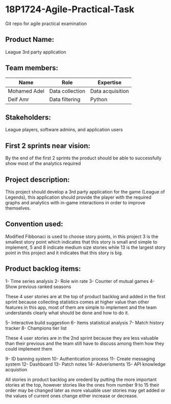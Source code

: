 # 18P1724-Agile-Practical-Task
Git repo for agile practical examination

## Product Name: 
League 3rd party application

## Team members:
| Name          |       Role       | Expertise        |
| ------------- | -------------    | -------------    |
| Mohamed Adel  | Data collection  | Data acquisition |
| Deif Amr      | Data filtering   | Python           |

## Stakeholders: 
League players, software admins, and application users

## First 2 sprints near vision:
By the end of the first 2 sprints the product should be able to successfully show most of the analytics required

## Project description:
This project should develop a 3rd party application for the game (League of Legends), this application should provide the player with the required graphs and analytics with in-game interactions in order to improve themselves.

## Convention used:
Modified Fibbonaci is used to choose story points, in this project 3 is the smallest story point which indicates that this story is small and simple to implement, 5 and 8 indicate medium size stories while 13 is the largest story point in this project and it indicates that this story is big. 

## Product backlog items:
1- Time series analysis
2- Role win rate
3- Counter of mutual games
4- Show previous ranked seasons

These 4 user stories are at the top of product backlog and added in the first sprint because collecting statistics comes at higher value than other features in this app, most of them are simple to implement and the team understands clearly what should be done and how to do it.

5- Interactive build suggestion
6- Items statistical analysis
7- Match history tracker
8- Champions tier list

These 4 user stories are in the 2nd sprint because they are less valuable than their previous and the team still have to discuss among them how they could implement them

9- ID banning system
10- Authentication process
11- Create messaging system 
12- Dashboard
13- Patch notes
14- Adverisments
15- API knowledge acquistion

All stories in product backlog are orederd by putting the more important stories at the top, however stories like the ones from number 9 to 15 their order may be changed later as more valuable user stories may get added or the values of current ones change either increase or decrease.
